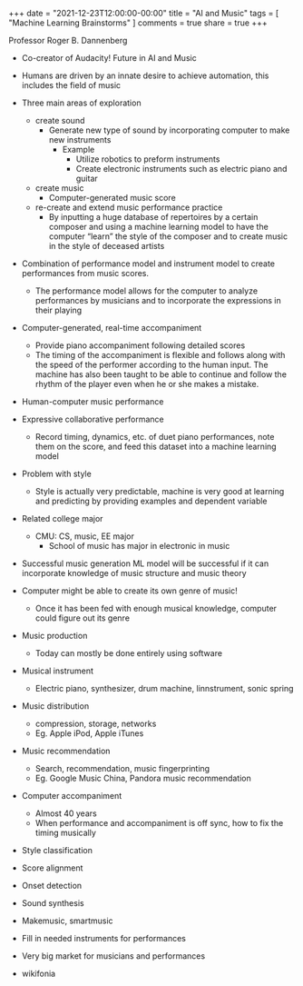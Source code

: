 +++
date = "2021-12-23T12:00:00-00:00"
title = "AI and Music"
tags = [ "Machine Learning Brainstorms" ]
comments = true
share = true
+++

Professor Roger B. Dannenberg
* Co-creator of Audacity!
Future in AI and Music
* Humans are driven by an innate desire to achieve automation, this includes the field of music
* Three main areas of exploration 
    * create sound
        * Generate new type of sound by incorporating computer to make new instruments
            * Example
                * Utilize robotics to preform instruments
                * Create electronic instruments such as electric piano and guitar
    * create music
        * Computer-generated music score
    * re-create and extend music performance practice
        * By inputting a huge database of repertoires by a certain composer and using a machine learning model to have the computer “learn” the style of the composer and to create music in the style of deceased artists
* Combination of performance model and instrument model to create performances from music scores.
    * The performance model allows for the computer to analyze performances by musicians and to incorporate the expressions in their playing
* Computer-generated, real-time accompaniment
    * Provide piano accompaniment following detailed scores
    * The timing of the accompaniment is flexible and follows along with the speed of the performer according to the human input. The machine has also been taught to be able to continue and follow the rhythm of the player even when he or she makes a mistake.
* Human-computer music performance
* Expressive collaborative performance
    * Record timing, dynamics, etc. of duet piano performances, note them on the score, and feed this dataset into a machine learning model
* Problem with style
    * Style is actually very predictable, machine is very good at learning and predicting by providing examples and dependent variable
* Related college major
    * CMU: CS, music, EE major
        * School of music has major in electronic in music
* Successful music generation ML model will be successful if it can incorporate knowledge of music structure and music theory
* Computer might be able to create its own genre of music!
    * Once it has been fed with enough musical knowledge, computer could figure out its genre

* Music production
    * Today can mostly be done entirely using software
* Musical instrument
    * Electric piano, synthesizer, drum machine, linnstrument, sonic spring
* Music distribution
    * compression, storage, networks
    * Eg. Apple iPod, Apple iTunes
* Music recommendation 
    * Search, recommendation, music fingerprinting
    * Eg. Google Music China, Pandora music recommendation

* Computer accompaniment
    * Almost 40 years
    * When performance and accompaniment is off sync, how to fix the timing musically
* Style classification
* Score alignment
* Onset detection
* Sound synthesis
* Makemusic, smartmusic
* Fill in needed instruments for performances

* Very big market for musicians and performances
* wikifonia
